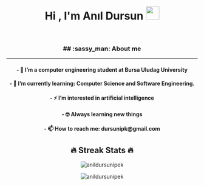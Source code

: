 
<!--
**Dursunipek/dursunipek** is a ✨ _special_ ✨ repository because its `README.md` (this file) appears on your GitHub profile.-->
<h1 align="center">Hi , I'm Anıl Dursun <img src="https://media.giphy.com/media/hvRJCLFzcasrR4ia7z/giphy.gif" width="35"></h1>
<br>
<h3 align="center">## :sassy_man:  About me</h3><hr>
<h4 align="center">- 🔭 I’m a computer engineering student at Bursa Uludag University</h4>
<h4 align="center">- 🌱 I’m currently learning: Computer Science and Software Engineering.</h4>
<h4 align="center">- ⚡ I’m interested in artificial intelligence</h4>
<h4 align="center">- 🤓 Always learning new things</h4>
<h4 align="center">- 📫 How to reach me: dursunipk@gmail.com</h4>
<h2 align="center">🔥 Streak Stats 🔥</h2>
<p align="center"><img src="https://github-readme-streak-stats.herokuapp.com/?user=anildursunipek&theme=gruvbox" alt="anildursunipek" /></p>
<p align="center"><img src="https://activity-graph.herokuapp.com/graph?username=anildursunipek&theme=gruvbox" alt="anildursunipek" /></p>


